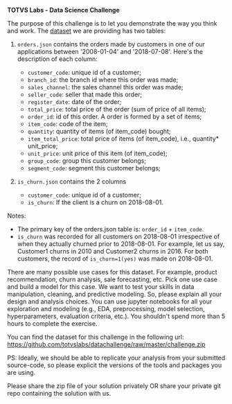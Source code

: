 <b>TOTVS Labs - Data Science Challenge</b>

The purpose of this challenge is to let you demonstrate the way you think and work. The [dataset](https://github.com/totvslabs/datachallenge/raw/master/challenge.zip) we are providing has two tables: 

1. `orders.json` contains the orders made by customers in one of our applications between '2008-01-04' and '2018-07-08'. Here's the description of each column:
    * `customer_code`: unique id of a customer;
    * `branch_id`: the branch id where this order was made;
    * `sales_channel`: the sales channel this order was made;
    * `seller_code`: seller that made this order;
    * `register_date`: date of the order;
    * `total_price`: total price of the order (sum of price of all items);
    * `order_id`: id of this order. A order is formed by a set of items;
    * `item_code`: code of the item;
    * `quantity`: quantity of items (of item_code) bought;
    * `item_total_price`: total price of items (of item_code), i.e., quantity* unit_price;
    * `unit_price`: unit price of this item (of item_code);
    * `group_code`: group this customer belongs;
    * `segment_code`: segment this customer belongs;

2. `is_churn.json` contains the 2 columns
    * `customer_code`: unique id of a customer;
    * `is_churn`: If the client is a churn on 2018-08-01.  
    
Notes:
- The primary key of the orders.json table is: `order_id` + `item_code`.
- `is_churn` was recorded for all customers on 2018-08-01 irrespective of when they actually churned prior to 2018-08-01. For example, let us say, Customer1 churns in 2010 and Customer2 churns in 2016. For both customers, the record of `is_churn=1(yes)` was made on 2018-08-01. 

There are many possible use cases for this dataset. For example, product recommendation, churn analysis, sale forecasting, etc.  Pick one use case and build a model for this case. We want to test your skills in data manipulation, cleaning, and predictive modeling. So, please explain all your design and analysis choices. You can use jupyter notebooks for all your exploration and modeling (e.g., EDA, preprocessing, model selection, hyperparameters, evaluation criteria, etc.). You shouldn't spend more than 5 hours to complete the exercise.

You can find the dataset for this challenge in the following url:
https://github.com/totvslabs/datachallenge/raw/master/challenge.zip

PS: Ideally, we should be able to replicate your analysis from your submitted source-code, so please explicit the versions of the tools and packages you are using.

 Please share the zip file of your solution privately OR share your private git repo containing the solution with us.
